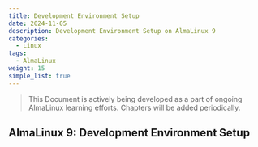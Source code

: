 ```yaml
---
title: Development Environment Setup
date: 2024-11-05
description: Development Environment Setup on AlmaLinux 9
categories:
  - Linux
tags:
  - AlmaLinux
weight: 15
simple_list: true
---
```


> This Document is actively being developed as a part of ongoing AlmaLinux learning efforts. Chapters will be added periodically.

## AlmaLinux 9: Development Environment Setup